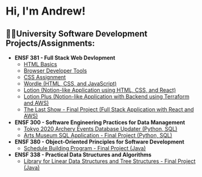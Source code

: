 <h1>Hi, I'm Andrew!</h1>

<h2>👨‍💻University Software Development Projects/Assignments:</h2>

- <b>ENSF 381 - Full Stack Web Devlopment</b>
  - [HTML Basics](https://github.com/andrew-duong/381assignment2)
  - [Browser Developer Tools](https://github.com/andrew-duong/381assignment3)
  - [CSS Assignment](https://github.com/andrew-duong/381assignmen4)
  - [Wordle (HTML, CSS, and JavaScript)](https://github.com/andrew-duong/381assignment5)
  - [Lotion (Notion-like Application using HTML, CSS, and React)](https://github.com/andrew-duong/ensf381assignment6)
  - [Lotion Plus (Notion-like Application with Backend using Terraform and AWS)](https://github.com/andrew-duong/381assignment7)
  - [The Last Show - Final Project (Full Stack Application with React and AWS)](https://github.com/andrew-duong/finalproject381)
- <b>ENSF 300 - Software Engineering Practices for Data Management</b>
  - [Tokyo 2020 Archery Events Database Updater (Python, SQL)](https://github.com/andrew-duong/300assignment5)
  - [Arts Museum SQL Application - Final Project (Python, SQL)](https://github.com/andrew-duong/300finalproject)
- <b>ENSF 380 - Object-Oriented Principles for Software Development</b>
  - [Schedule Building Program - Final Project (Java)](https://github.com/andrew-duong/finalproject380)
- <b>ENSF 338 - Practical Data Structures and Algorithms</b>
  - [Library for Linear Data Structures and Tree Structures - Final Project (Java)](https://github.com/andrew-duong/finalproject338)

<!--
**andrew-duong/andrew-duong** is a ✨ _special_ ✨ repository because its `README.md` (this file) appears on your GitHub profile.

Here are some ideas to get you started:

- 🔭 I’m currently working on ...
- 🌱 I’m currently learning ...
- 👯 I’m looking to collaborate on ...
- 🤔 I’m looking for help with ...
- 💬 Ask me about ...
- 📫 How to reach me: ...
- 😄 Pronouns: ...
- ⚡ Fun fact: ...
-->
